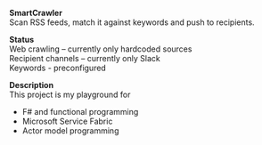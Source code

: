 **SmartCrawler**  
Scan RSS feeds, match it against keywords and push to recipients.

**Status**  
Web crawling – currently only hardcoded sources  
Recipient channels – currently only Slack  
Keywords - preconfigured

**Description**  
This project is my playground for
-	F# and functional programming
-	Microsoft Service Fabric
-	Actor model programming
